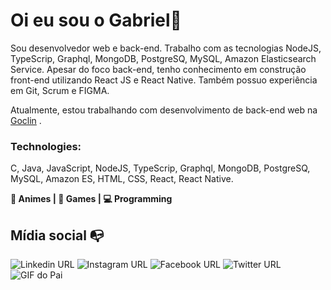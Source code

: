 
# Oi eu sou o Gabriel👋

Sou desenvolvedor web e back-end. Trabalho com as tecnologias NodeJS, TypeScrip, Graphql, MongoDB, PostgreSQ, MySQL, Amazon Elasticsearch Service.
Apesar do foco back-end, tenho conhecimento em construção front-end utilizando React JS e React Native. Também possuo experiência em Git, Scrum e FIGMA.

Atualmente, estou trabalhando com desenvolvimento de back-end web na [Goclin](goclin.com) .

### Technologies: 
C, Java, JavaScript, NodeJS, TypeScrip, Graphql, MongoDB, PostgreSQ, MySQL, Amazon ES, HTML, CSS, React, React Native.

**:flower_playing_cards: Animes | :space_invader: Games | :computer: Programming**

## Mídia social :mailbox_with_no_mail:
![Linkedin URL](https://img.shields.io/twitter/url?color=%230072b1&label=connect&logo=linkedin&logoColor=%230072b1&style=flat-square&url=https://www.linkedin.com/in/gabriel-f-s-santos-a47a85191/)
![Instagram URL](https://img.shields.io/twitter/url?color=%23fb3958&label=follow&logo=instagram&logoColor=%23fb3958&style=flat-square&url=https://www.instagram.com/gabriel_felipe_ss/)
![Facebook URL](https://img.shields.io/twitter/url?color=%230072b1&label=invitation&logo=facebook&logoColor=%1a91da&style=flat-square&url=https://www.facebook.com/GFS.World/)
![Twitter URL](https://img.shields.io/twitter/url?color=%230072b1&label=follow&logo=twitter&logoColor=%230072b1&style=flat-square&url=https://twitter.com/GabrielEpilefSS) <br />
![GIF do Pai](https://media3.giphy.com/media/ziGQi8W3LvuwTazYUU/giphy.gif)
